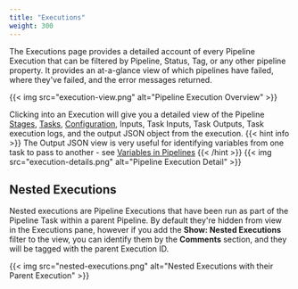 ```yaml
---
title: "Executions"
weight: 300
---
```


The Executions page provides a detailed account of every Pipeline Execution that can be filtered by Pipeline, Status, Tag, or any other pipeline property. It provides an at-a-glance view of which pipelines have failed, where they've failed, and the error messages returned.

{{< img src="execution-view.png" alt="Pipeline Execution Overview" >}}

Clicking into an Execution will give you a detailed view of the Pipeline [Stages](/pipelines/stages), [Tasks](/pipelines/tasks), [Configuration](/pipelines/#pipeline-configuration), Inputs, Task Inputs, Task Outputs, Task execution logs, and the output JSON object from the execution.
{{< hint info >}}
The Output JSON view is very useful for identifying variables from one task to pass to another - see [Variables in Pipelines](/pipelines/#variables-in-pipelines)
{{< /hint >}}
{{< img src="execution-details.png" alt="Pipeline Execution Detail" >}}

## Nested Executions
Nested executions are Pipeline Executions that have been run as part of the Pipeline Task within a parent Pipeline. By default they're hidden from view in the Executions pane, however if you add the **Show: Nested Executions** filter to the view, you can identify them by the **Comments** section, and they will be tagged with the parent Execution ID.

{{< img src="nested-executions.png" alt="Nested Executions with their Parent Execution" >}}